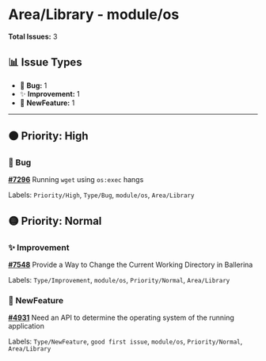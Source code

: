 # Area/Library - module/os

**Total Issues:** 3

## 📊 Issue Types

- 🐛 **Bug:** 1
- ✨ **Improvement:** 1
- 🚀 **NewFeature:** 1

---

## 🟠 Priority: High

### 🐛 Bug

**[#7296](https://github.com/ballerina-platform/ballerina-library/issues/7296)** Running `wget` using `os:exec` hangs

Labels: `Priority/High`, `Type/Bug`, `module/os`, `Area/Library`

## 🟡 Priority: Normal

### ✨ Improvement

**[#7548](https://github.com/ballerina-platform/ballerina-library/issues/7548)** Provide a Way to Change the Current Working Directory in Ballerina

Labels: `Type/Improvement`, `module/os`, `Priority/Normal`, `Area/Library`

### 🚀 NewFeature

**[#4931](https://github.com/ballerina-platform/ballerina-library/issues/4931)** Need an API to determine the operating system of the running application

Labels: `Type/NewFeature`, `good first issue`, `module/os`, `Priority/Normal`, `Area/Library`

